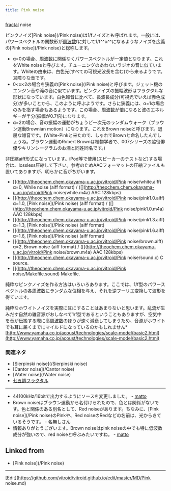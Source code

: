 ```yaml
---
title: Pink noise
---
```

[fractal](/fractal) noise



ピンクノイズ[Pink noise](/Pink noise)は1/fノイズとも呼ばれます。一般には、パワースペクトルの関数形が[周波数](/周波数)fに対して1/f^^α^^になるようなノイズを広義の[Pink noise](/Pink noise)と総称します。



* α=0の場合、[周波数](/周波数)に関係なくパワースペクトルが一定値となります。これをWhite noiseと呼びます。チューニングのあわないラジオの音に似ています。Whiteの由来は、白色光(すべての可視光波長を含む)から来るようです。耳障りな音です。
* 0<α<2の場合を狭義の[Pink noise](/Pink noise)と呼びます。ジェット機のエンジン音や滝の音に似ています。ピンクノイズの振幅波形はフラクタルな形状になっています。白色雑音に比べて、長波長成分(可視光でいえば赤色成分)が多いことから、このように呼ぶようです。さらに狭義には、α=1の場合のみを指す場合もあるようです。この場合、[周波数](/周波数)が倍になると波のエネルギーが半分(振幅が0.7倍)になります。
* α=2の場合、音の振幅の運動がちょうど一次元のランダムウォーク（ブラウン運動Brownian motion）になります。これをBrown noiseと呼びます。退屈な雑音です。(White-Pinkと来たので、しゃれでBrownと命名したんでしょうね。ブラウン運動のRobert Brownは植物学者で、007シリーズの脇役俳優やキリンシーグラムのお酒と同姓同名です。)


非圧縮aiff形式になっています。iPod等で使用(スピーカーのテストなど)する場合は、lossless圧縮して下さい。参考のためAACフォーマットの圧縮ファイルも置いてありますが、明らかに音がちがいます。



* [](http://theochem.chem.okayama-u.ac.jp/vitroid/Pink noise/white.aiff) α=0, While noise (aiff format) / ([](http://theochem.chem.okayama-u.ac.jp/vitroid/Pink noise/white.m4a) AAC 128kbps)
* [](http://theochem.chem.okayama-u.ac.jp/vitroid/Pink noise/pink1.0.aiff) α=1.0, [Pink noise](/Pink noise) (aiff format) / ([](http://theochem.chem.okayama-u.ac.jp/vitroid/Pink noise/pink1.0.m4a) AAC 128kbps)
* [](http://theochem.chem.okayama-u.ac.jp/vitroid/Pink noise/pink1.3.aiff) α=1.3, [Pink noise](/Pink noise) (aiff format)
* [](http://theochem.chem.okayama-u.ac.jp/vitroid/Pink noise/pink1.6.aiff) α=1.6, [Pink noise](/Pink noise) (aiff format)
* [](http://theochem.chem.okayama-u.ac.jp/vitroid/Pink noise/brown.aiff) α=2, Brown noise (aiff format) / ([](http://theochem.chem.okayama-u.ac.jp/vitroid/Pink noise/brown.m4a) AAC 128kbps)
* [](http://theochem.chem.okayama-u.ac.jp/vitroid/Pink noise/sound.c) C source.
* [](http://theochem.chem.okayama-u.ac.jp/vitroid/Pink noise/Makefile.sound) Makefile.


純粋なピンクノイズを作る方法はいろいろあります。ここでは、1/f型のパワースペクトルの各[周波数](/周波数)にランダムな位相を与え、それを逆フーリエ変換して波形を得ています。



純粋なホワイトノイズを実際に耳にすることはあまりないと思います。乱流が生みだす自然の雑音源がおしなべて1/f型であるということもありますが、空気中を音が伝搬する際に高[周波数](/周波数)のほうが速く減衰してしまうため、音源がホワイトでも耳に届くまでにマイルドになっているのかもしれません*[http://www.yamaha.co.jp/acoust/technologies/scale-model/basic2.html](http://www.yamaha.co.jp/acoust/technologies/scale-model/basic2.html)


### 関連ネタ

* [Sierpinski noise](/Sierpinski noise)
* [Cantor noise](/Cantor noise)
* [Water noise](/Water noise)
* [七五調フラクタル](/七五調フラクタル)
----

* 44100kHz/16bitで出力するようにソースを変更しました。 - [matto](/matto) 
* Brown noiseはブラウン運動から名付けられたので、色とは関係がないです。色と関係のある別名として、Red noiseがあります。ちなみに、[Pink noise](/Pink noise)のPinkや、Red noiseのRedなどの名前は、光からきているそうです。 - 名無しさん 
* 情報ありがとうございます。Brown noiseはpink noiseの中でも特に低波数成分が強いので、red noiseと呼ぶみたいですね。 - [matto](/matto) 
<!--  -->






## Linked from

* [Pink noise](/Pink noise)


----

[Edit](https://github.com/vitroid/vitroid.github.io/edit/master/MD/Pink noise.md)

